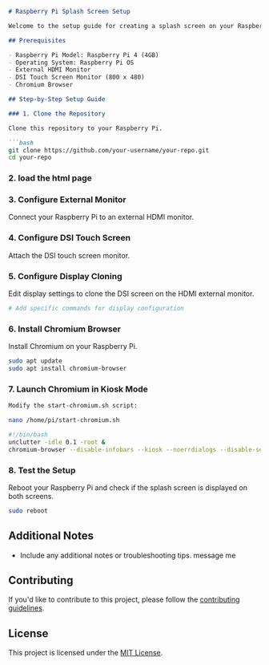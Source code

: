 

```markdown
# Raspberry Pi Splash Screen Setup

Welcome to the setup guide for creating a splash screen on your Raspberry Pi to display both a logo and an input field for entering a website URL.

## Prerequisites

- Raspberry Pi Model: Raspberry Pi 4 (4GB)
- Operating System: Raspberry Pi OS
- External HDMI Monitor
- DSI Touch Screen Monitor (800 x 480)
- Chromium Browser

## Step-by-Step Setup Guide

### 1. Clone the Repository

Clone this repository to your Raspberry Pi.

```bash
git clone https://github.com/your-username/your-repo.git
cd your-repo
```

### 2. load the html page
### 3. Configure External Monitor

Connect your Raspberry Pi to an external HDMI monitor.

### 4. Configure DSI Touch Screen

Attach the DSI touch screen monitor.

### 5. Configure Display Cloning

Edit display settings to clone the DSI screen on the HDMI external monitor.

```bash
# Add specific commands for display configuration
```

### 6. Install Chromium Browser

Install Chromium on your Raspberry Pi.

```bash
sudo apt update
sudo apt install chromium-browser
```

### 7. Launch Chromium in Kiosk Mode

```bash
Modify the start-chromium.sh script:
```
```bash
nano /home/pi/start-chromium.sh
```
```bash
#!/bin/bash
unclutter -idle 0.1 -root &
chromium-browser --disable-infobars --kiosk --noerrdialogs --disable-session-crashed-bubble --disable-breakpad --disable-pinch --overscroll-history-navigation=0 --disable-features=TranslateUI --disable-software-rasterizer --disable-print-preview --disable-extensions --disable-restore-session-state --disable-sync --no-first-runweb.html
```

### 8. Test the Setup

Reboot your Raspberry Pi and check if the splash screen is displayed on both screens.

```bash
sudo reboot
```

## Additional Notes

- Include any additional notes or troubleshooting tips. message me

## Contributing

If you'd like to contribute to this project, please follow the [contributing guidelines](CONTRIBUTING.md).

## License

This project is licensed under the [MIT License](LICENSE).
```
